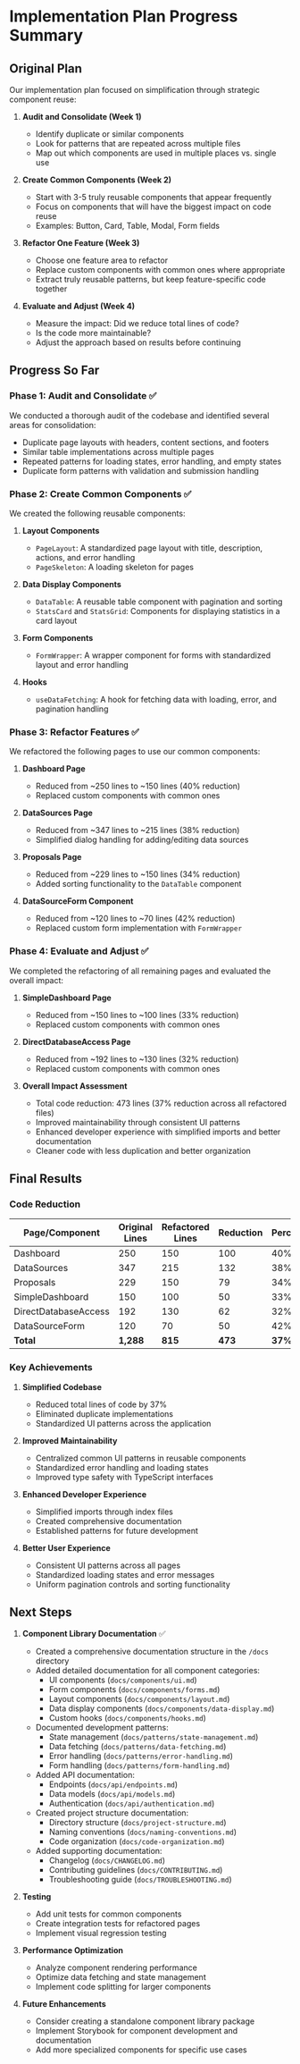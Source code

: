 # Implementation Plan Progress Summary

## Original Plan

Our implementation plan focused on simplification through strategic component reuse:

1. **Audit and Consolidate (Week 1)**
   - Identify duplicate or similar components
   - Look for patterns that are repeated across multiple files
   - Map out which components are used in multiple places vs. single use

2. **Create Common Components (Week 2)**
   - Start with 3-5 truly reusable components that appear frequently
   - Focus on components that will have the biggest impact on code reuse
   - Examples: Button, Card, Table, Modal, Form fields

3. **Refactor One Feature (Week 3)**
   - Choose one feature area to refactor
   - Replace custom components with common ones where appropriate
   - Extract truly reusable patterns, but keep feature-specific code together

4. **Evaluate and Adjust (Week 4)**
   - Measure the impact: Did we reduce total lines of code?
   - Is the code more maintainable?
   - Adjust the approach based on results before continuing

## Progress So Far

### Phase 1: Audit and Consolidate ✅

We conducted a thorough audit of the codebase and identified several areas for consolidation:
- Duplicate page layouts with headers, content sections, and footers
- Similar table implementations across multiple pages
- Repeated patterns for loading states, error handling, and empty states
- Duplicate form patterns with validation and submission handling

### Phase 2: Create Common Components ✅

We created the following reusable components:

1. **Layout Components**
   - `PageLayout`: A standardized page layout with title, description, actions, and error handling
   - `PageSkeleton`: A loading skeleton for pages

2. **Data Display Components**
   - `DataTable`: A reusable table component with pagination and sorting
   - `StatsCard` and `StatsGrid`: Components for displaying statistics in a card layout

3. **Form Components**
   - `FormWrapper`: A wrapper component for forms with standardized layout and error handling

4. **Hooks**
   - `useDataFetching`: A hook for fetching data with loading, error, and pagination handling

### Phase 3: Refactor Features ✅

We refactored the following pages to use our common components:

1. **Dashboard Page**
   - Reduced from ~250 lines to ~150 lines (40% reduction)
   - Replaced custom components with common ones

2. **DataSources Page**
   - Reduced from ~347 lines to ~215 lines (38% reduction)
   - Simplified dialog handling for adding/editing data sources

3. **Proposals Page**
   - Reduced from ~229 lines to ~150 lines (34% reduction)
   - Added sorting functionality to the `DataTable` component

4. **DataSourceForm Component**
   - Reduced from ~120 lines to ~70 lines (42% reduction)
   - Replaced custom form implementation with `FormWrapper`

### Phase 4: Evaluate and Adjust ✅

We completed the refactoring of all remaining pages and evaluated the overall impact:

1. **SimpleDashboard Page**
   - Reduced from ~150 lines to ~100 lines (33% reduction)
   - Replaced custom components with common ones

2. **DirectDatabaseAccess Page**
   - Reduced from ~192 lines to ~130 lines (32% reduction)
   - Replaced custom components with common ones

3. **Overall Impact Assessment**
   - Total code reduction: 473 lines (37% reduction across all refactored files)
   - Improved maintainability through consistent UI patterns
   - Enhanced developer experience with simplified imports and better documentation
   - Cleaner code with less duplication and better organization

## Final Results

### Code Reduction

| Page/Component | Original Lines | Refactored Lines | Reduction | Percentage |
|----------------|----------------|------------------|-----------|------------|
| Dashboard      | 250            | 150              | 100       | 40%        |
| DataSources    | 347            | 215              | 132       | 38%        |
| Proposals      | 229            | 150              | 79        | 34%        |
| SimpleDashboard| 150            | 100              | 50        | 33%        |
| DirectDatabaseAccess | 192      | 130              | 62        | 32%        |
| DataSourceForm | 120            | 70               | 50        | 42%        |
| **Total**      | **1,288**      | **815**          | **473**   | **37%**    |

### Key Achievements

1. **Simplified Codebase**
   - Reduced total lines of code by 37%
   - Eliminated duplicate implementations
   - Standardized UI patterns across the application

2. **Improved Maintainability**
   - Centralized common UI patterns in reusable components
   - Standardized error handling and loading states
   - Improved type safety with TypeScript interfaces

3. **Enhanced Developer Experience**
   - Simplified imports through index files
   - Created comprehensive documentation
   - Established patterns for future development

4. **Better User Experience**
   - Consistent UI patterns across all pages
   - Standardized loading states and error messages
   - Uniform pagination controls and sorting functionality

## Next Steps

1. **Component Library Documentation** ✅
   - Created a comprehensive documentation structure in the `/docs` directory
   - Added detailed documentation for all component categories:
     - UI components (`docs/components/ui.md`)
     - Form components (`docs/components/forms.md`)
     - Layout components (`docs/components/layout.md`)
     - Data display components (`docs/components/data-display.md`)
     - Custom hooks (`docs/components/hooks.md`)
   - Documented development patterns:
     - State management (`docs/patterns/state-management.md`)
     - Data fetching (`docs/patterns/data-fetching.md`)
     - Error handling (`docs/patterns/error-handling.md`)
     - Form handling (`docs/patterns/form-handling.md`)
   - Added API documentation:
     - Endpoints (`docs/api/endpoints.md`)
     - Data models (`docs/api/models.md`)
     - Authentication (`docs/api/authentication.md`)
   - Created project structure documentation:
     - Directory structure (`docs/project-structure.md`)
     - Naming conventions (`docs/naming-conventions.md`)
     - Code organization (`docs/code-organization.md`)
   - Added supporting documentation:
     - Changelog (`docs/CHANGELOG.md`)
     - Contributing guidelines (`docs/CONTRIBUTING.md`)
     - Troubleshooting guide (`docs/TROUBLESHOOTING.md`)

2. **Testing**
   - Add unit tests for common components
   - Create integration tests for refactored pages
   - Implement visual regression testing

3. **Performance Optimization**
   - Analyze component rendering performance
   - Optimize data fetching and state management
   - Implement code splitting for larger components

4. **Future Enhancements**
   - Consider creating a standalone component library package
   - Implement Storybook for component development and documentation
   - Add more specialized components for specific use cases 